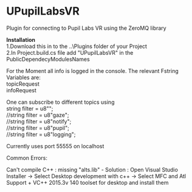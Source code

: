 # UPupilLabsVR
Plugin for connecting to Pupil Labs VR using the ZeroMQ library

<b>Installation</b>
<br/>1.Download this in to the ..\Plugins folder of your Project
<br/>2.In Project.build.cs file add "UPupilLabsVR" in the PublicDependecyModulesNames

For the Moment all info is logged in the console.
The relevant Fstring Variables are:
   <br/>topicRequest
   <br/>infoRequest

One can subscribe to different topics using 
     <br/>string filter = u8"";
  <br/>	//string filter = u8"gaze";
  <br/>	//string filter = u8"notify";
  <br/>	//string filter = u8"pupil";
  <br/>	//string filter = u8"logging";
  
  Currently uses port 55555 on localhost

Common Errors:

Can't compile C++ : missing "alts.lib" - Solution : Open Visual Studio Installer -> Select Desktop development with c++ -> Select MFC and Atl Support + VC++ 2015.3v 140 toolset for desktop and install them

